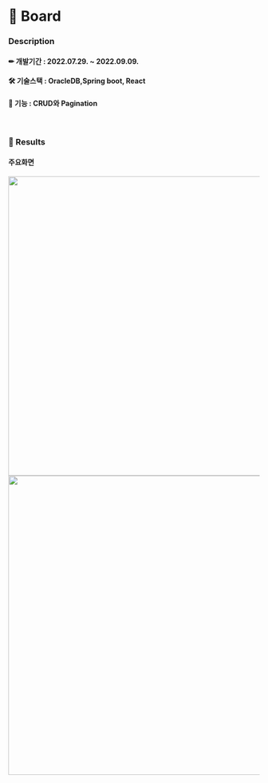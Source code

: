 # 📕 Board



### Description

####  ✏ 개발기간 : 2022.07.29. ~ 2022.09.09.
####  🛠 기술스택 :  OracleDB,Spring boot, React
####  🎨 기능 : CRUD와 Pagination 

<br/>


### 🚀 Results
#### 주요화면
<img src="https://user-images.githubusercontent.com/84880886/205237446-195a9bee-7547-40d1-acd2-c75e4c7a2081.png" width="600px"/>
<img src="https://user-images.githubusercontent.com/84880886/205237889-e1eb1490-a228-4022-82ef-01e9a36142a0.png" width="600px"/>




